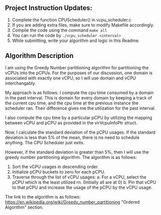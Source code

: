 ## Project Instruction Updates:

1. Complete the function CPUScheduler() in vcpu_scheduler.c
2. If you are adding extra files, make sure to modify Makefile accordingly.
3. Compile the code using the command `make all`
4. You can run the code by `./vcpu_scheduler <interval>`
5. While submitting, write your algorithm and logic in this Readme.

## Algorithm Description
I am using the Greedy Number partitioning algorithm for partitioning the vCPUs into the pCPUs.
For the purposes of our discussion, one domain is associated with exactly one vCPU, so I will use domain and vCPU interchangably.

My approach is as follows:
I compute the cpu time consumed by a domain in the past interval. This is domain for every domain by keeping a track of the current
cpu time, and the cpu time at the previous instance the scheduler ran. Their difference gives me the utilization for the past interval.

I also compute the cpu time by a particular pCPU by utilizing the mapping between vCPU and pCPU as provided in the virVcpuInfoPtr struct.

Now, I calculate the standard deviation of the pCPU usages. If the standard deviation is less than 5% of the mean, there is no need to
schedule anything. The CPU Scheduler just exits.

However, if the standard deviation is greater than 5%, then I will use the greedy number partitioning algorithm.
The algorithm is as follows:

1. Sort the vCPU usages in descending order.
2. Initialize pCPU buckets to zero for each pCPU.
3. Traverse through the list of vCPU usages:
    a. For a vCPU, select the pCPU which is the least utilized rn. (Initially all are at 0)
    b. Pin that vCPU to that pCPU and increase the usage of the pCPU by the vCPU usage.

The link to the algorithm is as follows: https://en.wikipedia.org/wiki/Greedy_number_partitioning "Ordered Algorithm" section.